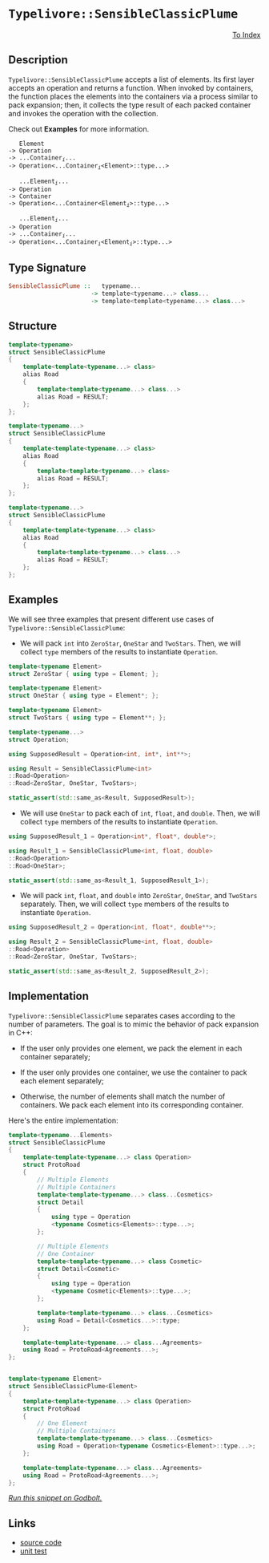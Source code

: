 <!-- Copyright 2024 Feng Mofan
SPDX-License-Identifier: Apache-2.0 -->

# `Typelivore::SensibleClassicPlume`

<p style='text-align: right;'><a href="../../../index.md#list-modifications-6">To Index</a></p>

## Description

`Typelivore::SensibleClassicPlume` accepts a list of elements.
Its first layer accepts an operation and returns a function.
When invoked by containers, the function places the elements into the containers via a process similar to pack expansion;
then, it collects the type result of each packed container and invokes the operation with the collection.

Check out **Examples** for more information.

<pre><code>   Element
-> Operation
-> ...Container<sub><i>i</i></sub>...
-> Operation&lt;...Container<sub><i>i</i></sub>&lt;Element&gt;::type...&gt;</code></pre>
<pre><code>   ...Element<sub><i>i</i></sub>...
-> Operation
-> Container
-> Operation&lt;...Container&lt;Element<sub><i>i</i></sub>&gt;::type...&gt;</code></pre>
<pre><code>   ...Element<sub><i>i</i></sub>...
-> Operation
-> ...Container<sub><i>i</i></sub>...
-> Operation<...Container<sub><i>i</i></sub>&lt;Element<sub><i>i</i></sub>&gt;::type...&gt;</code></pre>

## Type Signature

```Haskell
SensibleClassicPlume ::   typename... 
                       -> template<typename...> class...
                       -> template<template<typename...> class...>
```

## Structure

```C++
template<typename>
struct SensibleClassicPlume
{
    template<template<typename...> class>
    alias Road
    {
        template<template<typename...> class...>
        alias Road = RESULT;
    };
};
```

```C++
template<typename...>
struct SensibleClassicPlume
{
    template<template<typename...> class>
    alias Road
    {
        template<template<typename...> class>
        alias Road = RESULT;
    };
};
```

```C++
template<typename...>
struct SensibleClassicPlume
{
    template<template<typename...> class>
    alias Road
    {
        template<template<typename...> class...>
        alias Road = RESULT;
    };
};
```

## Examples

We will see three examples that present different use cases of `Typelivore::SensibleClassicPlume`:

- We will pack `int` into `ZeroStar`, `OneStar` and `TwoStars`.
Then, we will collect `type` members of the results to instantiate `Operation`.

```C++
template<typename Element>
struct ZeroStar { using type = Element; };

template<typename Element>
struct OneStar { using type = Element*; };

template<typename Element>
struct TwoStars { using type = Element**; };

template<typename...>
struct Operation;

using SupposedResult = Operation<int, int*, int**>;

using Result = SensibleClassicPlume<int>
::Road<Operation>
::Road<ZeroStar, OneStar, TwoStars>;

static_assert(std::same_as<Result, SupposedResult>);
```

- We will use `OneStar` to pack each of `int`, `float`, and `double`.
Then, we will collect `type` members of the results to instantiate `Operation`.

```C++
using SupposedResult_1 = Operation<int*, float*, double*>;

using Result_1 = SensibleClassicPlume<int, float, double>
::Road<Operation>
::Road<OneStar>;

static_assert(std::same_as<Result_1, SupposedResult_1>);
```

- We will pack `int`, `float`, and `double` into `ZeroStar`, `OneStar`, and `TwoStars` separately.
Then, we will collect `type` members of the results to instantiate `Operation`.

```C++
using SupposedResult_2 = Operation<int, float*, double**>;

using Result_2 = SensibleClassicPlume<int, float, double>
::Road<Operation>
::Road<ZeroStar, OneStar, TwoStars>;

static_assert(std::same_as<Result_2, SupposedResult_2>);
```

## Implementation

`Typelivore::SensibleClassicPlume` separates cases according to the number of parameters.
The goal is to mimic the behavior of pack expansion in C++:

- If the user only provides one element, we pack the element in each container separately;

- If the user only provides one container, we use the container to pack each element separately;

- Otherwise, the number of elements shall match the number of containers.
We pack each element into its corresponding container.

Here's the entire implementation:

```C++
template<typename...Elements> 
struct SensibleClassicPlume
{
    template<template<typename...> class Operation>
    struct ProtoRoad
    {
        // Multiple Elements
        // Multiple Containers
        template<template<typename...> class...Cosmetics>
        struct Detail
        {
            using type = Operation
            <typename Cosmetics<Elements>::type...>;
        };

        // Multiple Elements
        // One Container
        template<template<typename...> class Cosmetic>
        struct Detail<Cosmetic>
        {
            using type = Operation
            <typename Cosmetic<Elements>::type...>;
        };

        template<template<typename...> class...Cosmetics>
        using Road = Detail<Cosmetics...>::type;
    };

    template<template<typename...> class...Agreements>
    using Road = ProtoRoad<Agreements...>;
};


template<typename Element>
struct SensibleClassicPlume<Element>
{
    template<template<typename...> class Operation>
    struct ProtoRoad
    {
        // One Element
        // Multiple Containers
        template<template<typename...> class...Cosmetics>
        using Road = Operation<typename Cosmetics<Element>::type...>;
    };

    template<template<typename...> class...Agreements>
    using Road = ProtoRoad<Agreements...>;
};
```

[*Run this snippet on Godbolt.*](https://godbolt.org/#z:OYLghAFBqd5QCxAYwPYBMCmBRdBLAF1QCcAaPECAMzwBtMA7AQwFtMQByARg9KtQYEAysib0QXACx8BBAKoBnTAAUAHpwAMvAFYTStJg1DIApACYAQuYukl9ZATwDKjdAGFUtAK4sGIAMwAbKSuADJ4DJgAcj4ARpjEIACcwQAOqAqETgwe3r4BaRlZAuGRMSzxiSm2mPaOAkIETMQEuT5%2BQTV12Y3NBKXRcQnJwQpNLW35nWN9A%2BWVIwCUtqhexMjsHASYLKkG2yb%2BbgQAnqmMrJgAdDfY9GyCCofYANQmGgCCY8ReDi9CjEysXobgMCkyyGUeUw7w%2BJgA7FZPi8US9trt9jCjui9kwDtizhc2Dcrs8XsgwQoXgB5c7EPHZZ6w1Evb6/AgvZTEVBEABKqCY6GZqIRSI%2BLJZAHpJS8ALJeWiOPaYF53HaMAhPZESlHSuUKpX0F4eQRMCIJLXinVona4/HHW2Yw7HQnMYk3MkUpjgkkeBRsRzIJ7%2BbDCnVsv4AEUwTToYYlovj1peXkyRjRhLe/kjNLpDIESetztO5zdKr9AbwQedaoemueIBAJeuHpDhzFyYRkfbsMLupl8sVeGVqvuGstyb11MixtkZsixD7NoxeKxDpX9ubZZJnsps/9MarTO14YIPyjMbNtGdFcPpjbJ4TiKXLNTEWAGfOWZztIS%2BYYL4igSpaXPulb3m4tbjg2TaEjubb%2BB2Rbwt2iG9o%2BLI4k62KOquxaupc8GvF6Po3LegbBqGGGom%2B6b8oK34vNGsbXkc5FVgoRGNs2PaPl2vFwo%2BWF4ThG5rluhGtsRlIkh8wDEJg6qPMeVoorRH70egjFcjyqCac6ckKUpmpEQJ/FoZ86EfMJm4EWwo7GSpEYcgCDBAiClJVlCPhrlBggqYmQm4ZuwXiXZLakiG5J7r%2B9L1ABD6qayZ7spy3J8gKQp8c%2B1H9jSM5%2BQQS56oOhrlnO5rEBO1o2eJoX4SB7qRdJ3qcWRGTgZRS7qS8mmMbF/4NUS5UHhRNZjv5IbcXBUkCSy5livGtXFvVwHDUR0WtbJ8mKXWXWPj1fWHDmOkZYKBk7cZbXNWZKFmZ8koAFTPS9r2SrCT3PQAKtgQhfS970Pa9wOPYDglwmY/gRBSXhYFmbhoAwGypPWiWwsta1lg5dZOSlfwAFoJKgvTEG8iIpmmH7NoxhXtmTqGLZ8GMuo1Kq04lzn5ZgJNkxYFPvp%2BKrHdjGqPXTC1WczEn2ezVFfHjHJfQA7sT4xUqK/PptTwuFc94t3RZ4NS%2BFpmfJzA3xfdHx6l9mBjC8GhWT1QheKk6RKOgvJ2wa/V5pbRwRAQpAvIHj3B6HYsIYzHyHd7iqMa57mYKCrVedCzqBypjb6UcFuMol2eZc6hPciTwfTtz4zB8rqvNF1huwjMgYAPqtQkBAQGM6CNgolyt8GbhewoBrBy7bsZJgntx0VIaLFbNt2xyXBO5T/yu%2B7k9DwazdcL7f7%2B24ofB1QtACgQYcvOgqzApgkehg3nyx8Pio7wngJ4DfKfgmnPkZ4Ix%2BnzxMHK%2BXgb5ZxADnNwecCwFwgUXXOkQSZMgfvLBkyB%2B5KBaJ3Ag3cQC9zYP3Z0W8X5cFHuvCeU9n4EB3s8OeKCF72zMCvAWY8N6UO3mYPecV86H3/i8E%2BZ8L4gJvnrKOzC6LT2bpw4WicP4eVTpCdOAc%2BECKAZfa%2B9BwGQOgQlOWhdzpHBLrXMgXMy4vBriTeu0cm5Vgwe3bBuD8GYEIUcYh1CzBkPHh7NxUjaHtg4MsWgnAACsvA/AcC0KQVAnA3DWGsKyVY6whaQx4KQAgmgAnLAANYgGCZIK4GhJBcHhP4DQwSNBmECIEMwAAOGp%2BhOCSF4CwCQGgNCkHCZE6JHBeAKBAO09JESAmkDgLAGAiAQCrAIKkLwQcKAQDQLsOgCQoiXE4KoGpgQAC0gRJAvGAMgZALwpBXDMLwSehASB4G7qQ/gggRBiHYFIGQghFAqHUEM0guhSFK3pKkTgPBAkhLCRkqJnBqSzJmRyVAVAXgbO2bs/Zhzjn5M4RADwSz6Ck3MP4LgixeCDK0MsCASBFmpGWWQeZZKKUgGAFIDxNBFQWkoLEUFsQIjNBOAC3g7LmDEBONSWI2hMAOG5aQRZdZpy0C5Z8rAsQvDADcGIWgfTuC8CwCwQwwBxCyrwApBweAABudtQWYFUCK2ZmxUmB1qKC2gH96T8o8FgUFZ48AtLVaQY1xBYgT2jJqow9qjAZOWCfJgwAFAADU8CYCVr%2BcJqS7nCFEOIZ5Sa3lqFBd8/QWqUBxMsPoD%2BfTIDLFQCjbIqqtld2OqYSw1gzBdO9cQa5JqS1dBFfFFwDB3CeHaHoMI5p5jDFIe7YoORe35BHUUeKcwhiJFIXYDtPRxitAnX4BdtQl0NBXbOiow7bArsmOug9sxB1zokMsBQiSNgXoaRwUJHTQXdLhZsnZeyDlHJOWi3AlzsUpPxWkkNywECYEFMMCA2SQCSH8FcJI/h4SSEKWYSQgQ2nBMCEkO9TTSAtNxVcQIXBAg1KSDUwjeSuDBLg8ETpvBum9P6YBoZxLxkksmZC2Z5BKDUqxastgnBmgsENfCLZTBNrpi4EkK4XACnnPwEQZtNyXnJseRIaQ6alCZs%2BboDxvymD/LVUC%2B9ILPndIhdM2ZLwYUvAE0JkTYmPwSakwUl46LUCYoSG8SGZgAOEuGax7jCROMLLc%2BSrFIAbPCa9EYCTXB2mMu2FVFlbKOX8rFbyzlgrhWis9RKjUUqZWRLlQqpVtAVVio1VqnVhW9VLuNaqyJZqLXbDFTaoJnz7WxEdScZ1mxIluo9ak71vqlD%2Bsq%2B%2BENfADARujbG%2BNYqk0PNTWp2QGaPmRO0zm4NtarAFo68WiDUTy0CErdW7M2362NoSAp1tB3F0GucBAVwR7%2B3dt3QsKdmR4rPY%2B2Ot7%2B67vxRJquvIx6AfLtPWUc9C7D1rr0DMFof352XuvU8wzD6aNgo4NZ4ggnhOiaiw5yT0mNAuZ/fJzzuKfNAdICBsDiQDttew7hyThT4SUfhCUyQyHdmkIx3R2wDHfPMfgKxqZUKgsBeILxzYAnEUsAUIao5hrHOYjGLJ391y9ALZTU85bryNNrZ0AEUgun9OArvejp94L2PQthbLvZ8vFcvGV5J1XHJXPub/f4fwVOmMjNJSFilEvA9hcV27ZuLvm5u9bjj3ZfA6AJb6RAVlnz0upc9WngVQqO1ity4IfLoKiuKuVaq1JFXA29fVTVg1dXTXmuQJalrghbXtYdZynrrrm0Dd4ENv1OwxvBr92G6bMa42lnm7IRbuulOrazcbgwW3802D2/AUtR23KcElF3PNdbLANto02lt%2B3L2bvu34R73bvshFe2evd87SCjq%2B7Dn7M7b/vfbWfoHV%2Bwfboh4MO/cOMOIOgBf%2BQ6SOKwawN6eKFuxmXSnA2OLAcuCuSuKuq49sEAZOJAFOeKBK1OtOWA9OhmTOIAZgkm3uwS5SRSbS3u8IRGj6JmnA9GAy1OOSkgwSsGwSNSlSSQkgSQJS8GXA/gd6/gsBtGjBjGRKhmZy9BcBPSEhmSXqFo2QUGQAA%3D)

## Links

- [source code](../../../../conceptrodon/typelivore/sensible_classic_plume.hpp)
- [unit test](../../../../tests/unit/metafunctions/typelivore/sensible_classic_plume.test.hpp)

